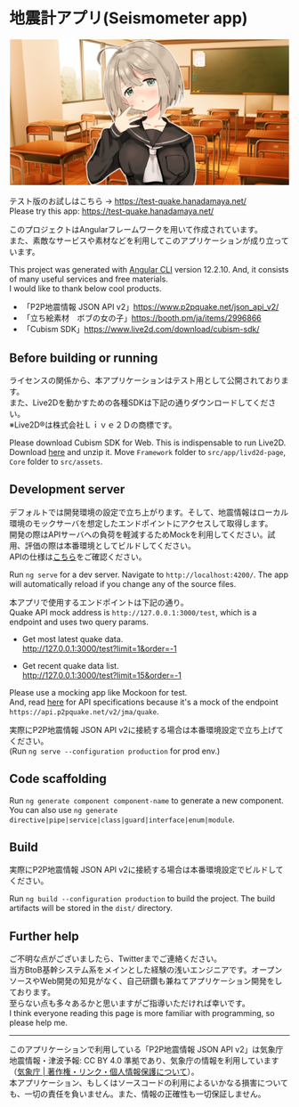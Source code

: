 # 地震計アプリ(Seismometer app)

![thumb](src/assets/smb.png)

テスト版のお試しはこちら → https://test-quake.hanadamaya.net/  
Please try this app: https://test-quake.hanadamaya.net/  

このプロジェクトはAngularフレームワークを用いて作成されています。  
また、素敵なサービスや素材などを利用してこのアプリケーションが成り立っています。  

This project was generated with [Angular CLI](https://github.com/angular/angular-cli) version 12.2.10.
And, it consists of many useful services and free materials.  
I would like to thank below cool products.
* 「P2P地震情報 JSON API v2」https://www.p2pquake.net/json_api_v2/
* 「立ち絵素材　ボブの女の子」https://booth.pm/ja/items/2996866
* 「Cubism SDK」https://www.live2d.com/download/cubism-sdk/
  

## Before building or running

ライセンスの関係から、本アプリケーションはテスト用として公開されております。  
また、Live2Dを動かすための各種SDKは下記の通りダウンロードしてください。  
※Live2D®は株式会社Ｌｉｖｅ２Ｄの商標です。  

Please download Cubism SDK for Web. This is indispensable to run Live2D.  
Download [here](https://www.live2d.com/download/cubism-sdk/) and unzip it.
Move `Framework` folder to `src/app/livd2d-page`, `Core` folder to `src/assets`.
  

## Development server

デフォルトでは開発環境の設定で立ち上がります。そして、地震情報はローカル環境のモックサーバを想定したエンドポイントにアクセスして取得します。  
開発の際はAPIサーバへの負荷を軽減するためMockを利用してください。試用、評価の際は本番環境としてビルドしてください。  
APIの仕様は[こちら](https://www.p2pquake.net/json_api_v2/)をご確認ください。  

Run `ng serve` for a dev server. Navigate to `http://localhost:4200/`. The app will automatically reload if you change any of the source files.  

本アプリで使用するエンドポイントは下記の通り。  
Quake API mock address is `http://127.0.0.1:3000/test`, which is a endpoint and uses two query params.  

* Get most latest quake data.  
http://127.0.0.1:3000/test?limit=1&order=-1

* Get recent quake data list.  
http://127.0.0.1:3000/test?limit=15&order=-1

Please use a mocking app like Mockoon for test.  
And, read [here](https://www.p2pquake.net/json_api_v2/) for API specifications because it's a mock of the endpoint `https://api.p2pquake.net/v2/jma/quake`.  

実際にP2P地震情報 JSON API v2に接続する場合は本番環境設定で立ち上げてください。  
(Run `ng serve --configuration production` for prod env.)  
  

## Code scaffolding

Run `ng generate component component-name` to generate a new component. You can also use `ng generate directive|pipe|service|class|guard|interface|enum|module`.  
  

## Build

実際にP2P地震情報 JSON API v2に接続する場合は本番環境設定でビルドしてください。  

Run `ng build --configuration production` to build the project. The build artifacts will be stored in the `dist/` directory.  
  

## Further help

ご不明な点がございましたら、Twitterまでご連絡ください。  
当方BtoB基幹システム系をメインとした経験の浅いエンジニアです。オープンソースやWeb開発の知見がなく、自己研鑽も兼ねてアプリケーション開発をしております。  
至らない点も多々あるかと思いますがご指導いただければ幸いです。  
I think everyone reading this page is more familiar with programming, so please help me.  

***

このアプリケーションで利用している「P2P地震情報 JSON API v2」は気象庁 地震情報・津波予報: CC BY 4.0 準拠であり、気象庁の情報を利用しています（[気象庁 | 著作権・リンク・個人情報保護について](https://www.jma.go.jp/jma/kishou/info/coment.html)）。  
本アプリケーション、もしくはソースコードの利用によるいかなる損害についても、一切の責任を負いません。また、情報の正確性も一切保証しません。  
